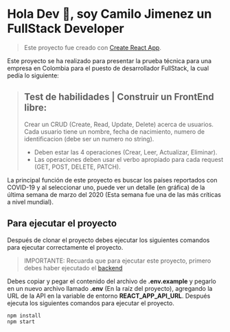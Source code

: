 # Hola Dev 👋, soy Camilo Jimenez un FullStack Developer

> Este proyecto fue creado con  [Create React App](https://github.com/facebook/create-react-app).

Este proyecto se ha realizado para presentar la prueba técnica para una empresa en Colombia para el puesto de desarrollador FullStack, la cual pedía lo siguiente:

> ## Test de habilidades | Construir un FrontEnd libre: 
> Crear un CRUD (Create, Read, Update, Delete) acerca de usuarios.
Cada usuario tiene un nombre, fecha de nacimiento, numero de identificacion (debe ser un
numero no string).
> - Deben estar las 4 operaciones (Crear, Leer, Actualizar, Eliminar).
> - Las operaciones deben usar el verbo apropiado para cada request (GET, POST, DELETE,
PATCH).

La principal función de este proyecto es buscar los países reportados con COVID-19 y al seleccionar uno, puede ver un detalle (en gráfica) de la última semana de marzo del 2020 (Esta semana fue una de las más críticas a nivel mundial).

## Para ejecutar el proyecto

Después de clonar el proyecto debes ejecutar los siguientes comandos para ejecutar correctamente el proyecto.

> IMPORTANTE: Recuarda que para ejecutar este proyecto, primero debes haber ejecutado el [backend](https://github.com/camilojimenez19/crud-users-backend)

Debes copiar y pegar el contenido del archivo de **.env.example** y pegarlo en un nuevo archivo llamado **.env** (En la raíz del proyecto), agregando la URL de la API en la variable de entorno **REACT_APP_API_URL**. 
Después ejecuta los siguientes comandos para ejecutar el proyecto.

```
npm install
npm start
```